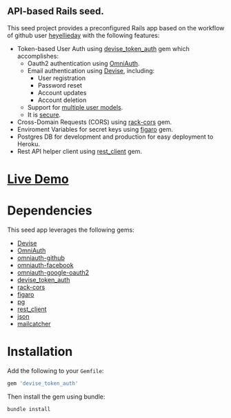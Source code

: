 ## API-based Rails seed.

This seed project provides a preconfigured Rails app based on the workflow of github user [heyellieday](http://github.com/heyellieday) with the following features:

* Token-based User Auth using [devise_token_auth](https://github.com/lynndylanhurley/devise_token_auth) gem which accomplishes:
  * Oauth2 authentication using [OmniAuth](https://github.com/intridea/omniauth).
  * Email authentication using [Devise](https://github.com/plataformatec/devise), including:
    * User registration
    * Password reset
    * Account updates
    * Account deletion
  * Support for [multiple user models](https://github.com/lynndylanhurley/devise_token_auth#using-multiple-models).
  * It is [secure](#security).
 * Cross-Domain Requests (CORS) using [rack-cors](https://github.com/intridea/omniauth) gem.
 * Enviroment Variables for secret keys using [figaro](https://github.com/plataformatec/devise) gem.
 * Postgres DB for development and production for easy deployment to Heroku.
 * Rest API helper client using [rest_client](https://github.com/plataformatec/devise) gem.

# [Live Demo](http://ng-token-auth-demo.herokuapp.com/)

# Dependencies
This seed app leverages the following gems:

* [Devise](https://github.com/plataformatec/devise)
* [OmniAuth](https://github.com/intridea/omniauth)
* [omniauth-github](https://github.com/plataformatec/devise)
* [omniauth-facebook](https://github.com/intridea/omniauth)
* [omniauth-google-oauth2](https://github.com/intridea/omniauth)
* [devise_token_auth](https://github.com/plataformatec/devise)
* [rack-cors](https://github.com/cyu/rack-cors)
* [figaro](https://github.com/laserlemon/figaro)
* [pg](https://github.com/intridea/omniauth)
* [rest_client](https://github.com/plataformatec/devise)
* [json](https://rubygems.org/gems/json)
* [mailcatcher](https://github.com/intridea/omniauth)

# Installation
Add the following to your `Gemfile`:

~~~ruby
gem 'devise_token_auth'
~~~

Then install the gem using bundle:

~~~bash
bundle install
~~~
